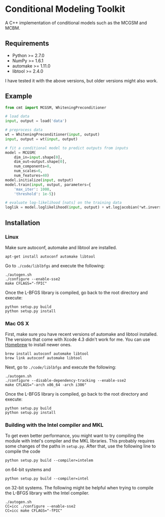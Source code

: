 # Conditional Modeling Toolkit

A C++ implementation of conditional models such as the MCGSM and MCBM.

## Requirements

* Python >= 2.7.0
* NumPy >= 1.6.1
* automake >= 1.11.0
* libtool >= 2.4.0

I have tested it with the above versions, but older versions might also work.

## Example

```python
from cmt import MCGSM, WhiteningPreconditioner

# load data
input, output = load('data')

# preprocess data
wt = WhiteningPreconditioner(input, output)
input, output = wt(input, output)

# fit a conditional model to predict outputs from inputs
model = MCGSM(
	dim_in=input.shape[0],
	dim_out=output.shape[0],
	num_components=8,
	num_scales=6,
	num_features=40)
model.initialize(input, output)
model.train(input, output, parameters={
	'max_iter': 1000,
	'threshold': 1e-5})

# evaluate log-likelihood [nats] on the training data
loglik = model.loglikelihood(input, output) + wt.logjacobian(*wt.inverse(input, output))
```

## Installation

### Linux

Make sure autoconf, automake and libtool are installed.

	apt-get install autoconf automake libtool

Go to `./code/liblbfgs` and execute the following:

	./autogen.sh
	./configure --enable-sse2
	make CFLAGS="-fPIC"

Once the L-BFGS library is compiled, go back to the root directory and execute:

	python setup.py build
	python setup.py install

### Mac OS X

First, make sure you have recent versions of automake and libtool installed. The versions that come
with Xcode 4.3 didn't work for me. You can use [Homebrew](http://mxcl.github.com/homebrew/) to install
newer ones.

	brew install autoconf automake libtool
	brew link autoconf automake libtool

Next, go to `./code/liblbfgs` and execute the following:

	./autogen.sh
	./configure --disable-dependency-tracking --enable-sse2
	make CFLAGS="-arch x86_64 -arch i386"

Once the L-BFGS library is compiled, go back to the root directory and execute:

	python setup.py build
	python setup.py install

### Building with the Intel compiler and MKL

To get even better performance, you might want to try compiling the module with Intel's compiler and
the MKL libraries. This probably requires some changes of the paths in `setup.py`. After that, use
the following line to compile the code

	python setup.py build --compiler=intelem

on 64-bit systems and

	python setup.py build --compiler=intel

on 32-bit systems. The following might be helpful when trying to compile the L-BFGS library with the
Intel compiler.

	./autogen.sh
	CC=icc ./configure --enable-sse2
	CC=icc make CFLAGS="-fPIC"
